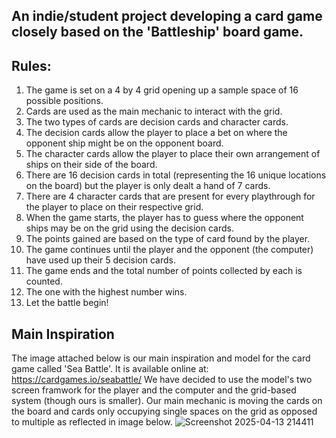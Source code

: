 ## An indie/student project developing a card game closely based on the 'Battleship' board game. 
## Rules: 
1. The game is set on a 4 by 4 grid opening up a sample space of 16 possible positions.
2. Cards are used as the main mechanic to interact with the grid.
3. The two types of cards are decision cards and character cards.
4. The decision cards allow the player to place a bet on where the opponent ship might be on the opponent board.
5. The character cards allow the player to place their own arrangement of ships on their side of the board.
6. There are 16 decision cards in total (representing the 16 unique locations on the board) but the player is only dealt a hand of 7 cards.
7. There are 4 character cards that are present for every playthrough for the player to place on their respective grid.
8. When the game starts, the player has to guess where the opponent ships may be on the grid using the decision cards.
9. The points gained are based on the type of card found by the player.
10. The game continues until the player and the opponent (the computer) have used up their 5 decision cards.
11. The game ends and the total number of points collected by each is counted.
12. The one with the highest number wins.
13. Let the battle begin! 

## Main Inspiration 
The image attached below is our main inspiration and model for the card game called 'Sea Battle'. It is available online at: https://cardgames.io/seabattle/ 
We have decided to use the model's two screen framwork for the player and the computer and the grid-based system (though ours is smaller). Our main mechanic is moving the cards on the board and cards only occupying single spaces on the grid as opposed to multiple as reflected in image below. 
![Screenshot 2025-04-13 214411](https://github.com/user-attachments/assets/ba10a19e-82fd-4791-8b56-f2fbb10a64a9)
